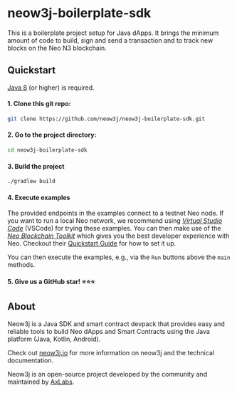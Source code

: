 # neow3j-boilerplate-sdk

This is a boilerplate project setup for Java dApps. It brings the minimum amount of code
to build, sign and send a transaction and to track new blocks on the Neo N3 blockchain.

## Quickstart

[Java 8](https://adoptium.net/) (or higher) is required.  

#### 1. **Clone this git repo:**

```bash
git clone https://github.com/neow3j/neow3j-boilerplate-sdk.git
```

#### 2. **Go to the project directory:**

```bash
cd neow3j-boilerplate-sdk
```

#### 3. **Build the project**

```bash
./gradlew build
```

#### 4. **Execute examples**

The provided endpoints in the examples connect to a testnet Neo node. If you want to run a local Neo
network, we recommend using  [*Virtual Studio Code*](https://code.visualstudio.com/) (VSCode) for trying
these examples. You can then make use of the [*Neo Blockchain
Toolkit*](https://marketplace.visualstudio.com/items?itemName=ngd-seattle.neo-blockchain-toolkit)
which gives you the best developer experience with Neo. Checkout their [Quickstart
Guide](https://ngdenterprise.com/neo-tutorials/quickstart1.html) for how
to set it up. 

You can then execute the examples, e.g., via the `Run` buttons above the `main` methods.

#### 5. **Give us a GitHub star! :star::star::star:**

## About

Neow3j is a Java SDK and smart contract devpack that provides easy and reliable tools to build Neo
dApps and Smart Contracts using the Java platform (Java, Kotlin, Android).

Check out [neow3j.io](https://neow3j.io) for more information on neow3j and the technical
documentation.

Neow3j is an open-source project developed by the community and maintained by
[AxLabs](https://axlabs.com).
